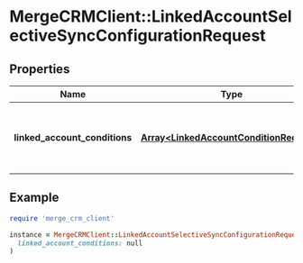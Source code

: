 # MergeCRMClient::LinkedAccountSelectiveSyncConfigurationRequest

## Properties

| Name | Type | Description | Notes |
| ---- | ---- | ----------- | ----- |
| **linked_account_conditions** | [**Array&lt;LinkedAccountConditionRequest&gt;**](LinkedAccountConditionRequest.md) | The conditions belonging to a selective sync. |  |

## Example

```ruby
require 'merge_crm_client'

instance = MergeCRMClient::LinkedAccountSelectiveSyncConfigurationRequest.new(
  linked_account_conditions: null
)
```

